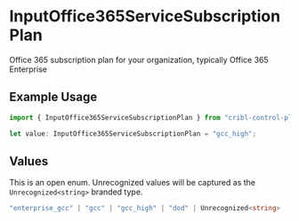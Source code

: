 # InputOffice365ServiceSubscriptionPlan

Office 365 subscription plan for your organization, typically Office 365 Enterprise

## Example Usage

```typescript
import { InputOffice365ServiceSubscriptionPlan } from "cribl-control-plane/models";

let value: InputOffice365ServiceSubscriptionPlan = "gcc_high";
```

## Values

This is an open enum. Unrecognized values will be captured as the `Unrecognized<string>` branded type.

```typescript
"enterprise_gcc" | "gcc" | "gcc_high" | "dod" | Unrecognized<string>
```